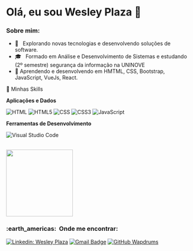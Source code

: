 # Olá, eu sou Wesley Plaza 👋

<h3>Sobre mim:</h3>


- 🤔 &nbsp; Explorando novas tecnologias e desenvolvendo soluções de software.
- 🎓 &nbsp; Formado em Análise e Desenvolvimento de Sistemas e estudando (2º semestre) segurança da informação na UNINOVE
- 🌱 Aprendendo e desenvolvendo em HMTML, CSS, Bootstrap, JavaScript, VueJs, React. 

🚀  Minhas Skills

 **Aplicações e Dados**
  
![HTML](https://img.shields.io/badge/HTML-239120?style=for-the-badge&logo=html5&logoColor=white)
![HTML5](https://img.shields.io/badge/HTML5-E34F26?style=for-the-badge&logo=html5&logoColor=white)
![CSS](https://img.shields.io/badge/CSS-239120?&style=for-the-badge&logo=css3&logoColor=white)
![CSS3](https://img.shields.io/badge/CSS3-1572B6?style=for-the-badge&logo=css3&logoColor=white)
![JavaScript](https://img.shields.io/badge/JavaScript-F7DF1E?style=for-the-badge&logo=javascript&logoColor=black)



**Ferramentas de Desenvolvimento**

 ![Visual Studio Code](https://img.shields.io/badge/Visual_Studio_Code-0078D4?style=for-the-badge&logo=visual%20studio%20code&logoColor=white)
  
<br/>
<a href="https://github.com/wapdrums">
<img height="180em" src="https://github-readme-stats.vercel.app/api?username=wapdrums&theme=dracula&show_icons=true" />
</a></br>

<h3> :earth_americas: &nbsp;Onde me encontrar: </h3> 

[![Linkedin: Wesley Plaza](https://img.shields.io/badge/-WesleyPlaza-blue?style=flat-square&logo=Linkedin&logoColor=white&link=https://github.com/wapdrums)](https://github.com/wapdrums)
[![Gmail Badge](https://img.shields.io/badge/-wapdrums@gmail.com-006bed?style=flat-square&logo=Gmail&logoColor=white&link=mailto:SEU-EMAIL)](mailto:wapdrums@gmail.com)
[![GitHub Wapdrums]( https://img.shields.io/github/followers/wapdrums?label=follow&style=social)](https://github.com/wapdrums)
